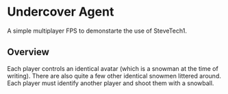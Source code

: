 # Undercover Agent

A simple multiplayer FPS to demonstarte the use of SteveTech1.


## Overview
Each player controls an identical avatar (which is a snowman at the time of writing).  There are also quite a few other identical snowmen littered around.  Each player must identify another player and shoot them with a snowball.

